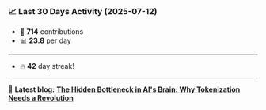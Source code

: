 <!--START_STATS-->
### 📈 Last 30 Days Activity (2025-07-12)  
- 🧮 **714** contributions  
- 📊 **23.8** per day
---
- 🔥 **42** day streak!
---
📝 **Latest blog:** [**The Hidden Bottleneck in AI's Brain: Why Tokenization Needs a Revolution**](https://andriak.com/blog/tokenization-revolution)
<!--END_STATS-->
